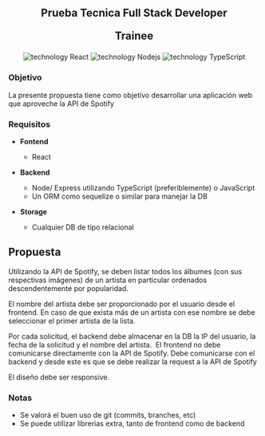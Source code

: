 <h2 align="center">
    <p>Prueba Tecnica Full Stack Developer</p>
    <p>Trainee</p>
</h2>

<div align="center">
    <img src="https://img.shields.io/badge/React-149ECA?logo=React&logoColor=fff" alt="technology React"/>
    <img src="https://img.shields.io/badge/Node-20AA76?logo=Nodedotjs&logoColor=fff" alt="technology Nodejs"/>
    <img src="https://img.shields.io/badge/TypeScript-007EC6?logo=TypeScript&logoColor=fff" alt="technology TypeScript"/>
</div>

### Objetivo

La presente propuesta tiene como objetivo desarrollar una aplicación web que aproveche la API de Spotify

### Requisitos

- **Fontend**

  - React

- **Backend**

  - Node/ Express utilizando TypeScript (preferiblemente) o JavaScript
  - Un ORM como sequelize o similar para manejar la DB

- **Storage**
  - Cualquier DB de tipo relacional

## Propuesta

Utilizando la API de Spotify, se deben listar todos los álbumes (con sus respectivas imágenes) de un artista en particular ordenados descendentemente por popularidad.

El nombre del artista debe ser proporcionado por el usuario desde el frontend. En caso de que exista más de un artista con ese nombre se debe seleccionar el primer artista de la lista.

Por cada solicitud, el backend debe almacenar en la DB la IP del usuario, la fecha de la solicitud y el nombre del artista.
​
El frontend no debe comunicarse directamente con la API de Spotify. Debe comunicarse con el backend y desde este es que se debe realizar la request a la API de Spotify

El diseño debe ser responsive.

### Notas

- Se valorá el buen uso de git (commits, branches, etc)
- Se puede utilizar librerias extra, tanto de frontend como de backend
